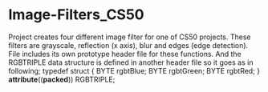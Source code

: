 # Image-Filters_CS50
Project creates four different image filter for one of CS50 projects. These filters are grayscale, reflection (x axis), blur and edges (edge detection).
File includes its own prototype header file for these functions. And the RGBTRIPLE data structure is defined in another header file so it goes as in following;
typedef struct
{
    BYTE  rgbtBlue;
    BYTE  rgbtGreen;
    BYTE  rgbtRed;
} __attribute__((__packed__))
RGBTRIPLE;
